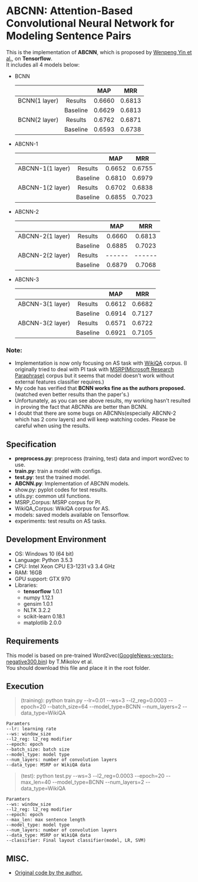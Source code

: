 
# ABCNN: Attention-Based Convolutional Neural Network for Modeling Sentence Pairs

This is the implementation of **ABCNN**, which is proposed by [Wenpeng Yin et al.](https://arxiv.org/pdf/1512.05193.pdf), on **Tensorflow**.  
It includes all 4 models below:
- BCNN

    |               |          |   MAP   |   MRR   |
    |:-------------:|:--------:|:-------:|:-------:|
    | BCNN(1 layer) |  Results |  0.6660 |  0.6813 |
    |               | Baseline |  0.6629 |  0.6813 |
    | BCNN(2 layer) |  Results |  0.6762 |  0.6871 |
    |               | Baseline |  0.6593 |  0.6738 |

- ABCNN-1

    |                  |          |   MAP   |   MRR   |
    |:----------------:|:--------:|:-------:|:-------:|
    | ABCNN-1(1 layer) |  Results |  0.6652 |  0.6755 |
    |                  | Baseline |  0.6810 |  0.6979 |
    | ABCNN-1(2 layer) |  Results |  0.6702 |  0.6838 |
    |                  | Baseline |  0.6855 |  0.7023 |

- ABCNN-2

    |                  |          |   MAP   |   MRR   |
    |:----------------:|:--------:|:-------:|:-------:|
    | ABCNN-2(1 layer) |  Results |  0.6660 |  0.6813 |
    |                  | Baseline |  0.6885 |  0.7023 |
    | ABCNN-2(2 layer) |  Results |  ------ |  ------ |
    |                  | Baseline |  0.6879 |  0.7068 |

- ABCNN-3

    |                  |          |   MAP   |   MRR   |
    |:----------------:|:--------:|:-------:|:-------:|
    | ABCNN-3(1 layer) |  Results |  0.6612 |  0.6682 |
    |                  | Baseline |  0.6914 |  0.7127 |
    | ABCNN-3(2 layer) |  Results |  0.6571 |  0.6722 |
    |                  | Baseline |  0.6921 |  0.7105 |

### Note:
- Implementation is now only focusing on AS task with [WikiQA](https://www.microsoft.com/en-us/research/publication/wikiqa-a-challenge-dataset-for-open-domain-question-answering/) corpus.
(I originally tried to deal with PI task with [MSRP(Microsoft Research Paraphrase)](https://www.microsoft.com/en-us/download/details.aspx?id=52398) corpus
but it seems that model doesn't work without external features classifier requires.)
- My code has verified that **BCNN works fine as the authors proposed.** (watched even better results than the paper's.)
- Unfortunately, as you can see above results, my working hasn't resulted in proving the fact that ABCNNs are better than BCNN.
- I doubt that there are some bugs on ABCNNs(especially ABCNN-2 which has 2 conv layers) and will keep watching codes. Please be careful when using the results.

## Specification
- **preprocess.py**: preprocess (training, test) data and import word2vec to use.
- **train.py**: train a model with configs.
- **test.py**: test the trained model.
- **ABCNN.py**: Implementation of ABCNN models.
- show.py: pyplot codes for test results.
- utils.py: common util functions.
- MSRP_Corpus: MSRP corpus for PI.
- WikiQA_Corpus: WikiQA corpus for AS.
- models: saved models available on Tensorflow.
- experiments: test results on AS tasks.

## Development Environment
- OS: Windows 10 (64 bit)
- Language: Python 3.5.3
- CPU: Intel Xeon CPU E3-1231 v3 3.4 GHz
- RAM: 16GB
- GPU support: GTX 970
- Libraries:
    - **tensorflow** 1.0.1
    - numpy 1.12.1
    - gensim 1.0.1
    - NLTK 3.2.2
    - scikit-learn 0.18.1
    - matplotlib 2.0.0

## Requirements

This model is based on pre-trained Word2vec([GoogleNews-vectors-negative300.bin](https://drive.google.com/uc?id=0B7XkCwpI5KDYNlNUTTlSS21pQmM&export=download)) by T.Mikolov et al.  
You should download this file and place it in the root folder.


## Execution
> (training): python train.py --lr=0.01 --ws=3 --l2_reg=0.0003 --epoch=20 --batch_size=64 --model_type=BCNN --num_layers=2 --data_type=WikiQA

    Paramters
    --lr: learning rate
    --ws: window_size
    --l2_reg: l2_reg modifier
    --epoch: epoch
    --batch_size: batch size
    --model_type: model type
    --num_layers: number of convolution layers
    --data_type: MSRP or WikiQA data

> (test): python test.py --ws=3 --l2_reg=0.0003 --epoch=20 --max_len=40 --model_type=BCNN --num_layers=2 --data_type=WikiQA

    Paramters
    --ws: window_size
    --l2_reg: l2_reg modifier
    --epoch: epoch
    --max_len: max sentence length
    --model_type: model type
    --num_layers: number of convolution layers
    --data_type: MSRP or WikiQA data
    --classifier: Final layout classifier(model, LR, SVM)


## MISC.
- [Original code by the author.](https://github.com/yinwenpeng/Answer_Selection/tree/master/src)
